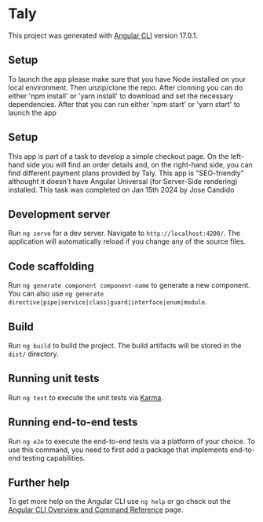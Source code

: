 # Taly

This project was generated with [Angular CLI](https://github.com/angular/angular-cli) version 17.0.1.

## Setup
To launch the app please make sure that you have Node installed on your local environment. Then unzip/clone the repo.
After clonning you can do either 'npm install' or 'yarn install' to download and set the necessary dependencies.
After that you can run either 'npm start' or 'yarn start' to launch the app

## Setup
This app is part of a task to develop a simple checkout page. On the left-hand side you will find an order details and, on the right-hand side, you can find different payment plans provided by Taly.
This app is "SEO-friendly" althought it doesn't have Angular Universal (for Server-Side rendering) installed.
This task was completed on Jan 15th 2024 by Jose Candido


## Development server

Run `ng serve` for a dev server. Navigate to `http://localhost:4200/`. The application will automatically reload if you change any of the source files.

## Code scaffolding

Run `ng generate component component-name` to generate a new component. You can also use `ng generate directive|pipe|service|class|guard|interface|enum|module`.

## Build

Run `ng build` to build the project. The build artifacts will be stored in the `dist/` directory.

## Running unit tests

Run `ng test` to execute the unit tests via [Karma](https://karma-runner.github.io).

## Running end-to-end tests

Run `ng e2e` to execute the end-to-end tests via a platform of your choice. To use this command, you need to first add a package that implements end-to-end testing capabilities.

## Further help

To get more help on the Angular CLI use `ng help` or go check out the [Angular CLI Overview and Command Reference](https://angular.io/cli) page.
